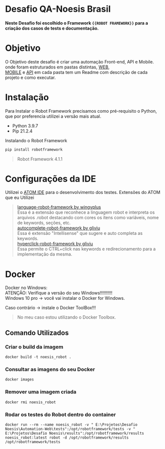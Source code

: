 # Desafio QA-Noesis Brasil
#### Neste Desafio foi escolhido o Framework `{{ROBOT FRAMEWORK}}` para a criação dos casos de tests e documentação.


# Objetivo
O Objetivo deste desafio é criar uma automação Front-end, API e Mobile.
onde foram estruturados em pastas distintas,
[WEB](https://github.com/David-Nascimento/DesafioQA-NoesisBrasil/tree/Develop/Automation-Web),  
[MOBILE](https://github.com/David-Nascimento/DesafioQA-NoesisBrasil/tree/Develop/Automation-Mobile) e
[API](https://github.com/David-Nascimento/DesafioQA-NoesisBrasil/tree/Develop/Automation-API)
em cada pasta tem um Readme com descrição de cada projeto e como executar.

# Instalação
Para Instalar o Robot Framework precisamos como pré-requisito o Python, que por preferencia utilizei a versão mais atual.
* Python 3.9.7
* Pip 21.2.4

Instalando o Robot Framework
````sh
pip install robotframework
````
> Robot Framework 4.1.1

# Configurações da IDE

Utilizei o [ATOM IDE](https://atom.io/) para o desenvolvimento dos testes.
Extensões do ATOM que eu Utilizei

>[language-robot-framework by wingyplus](https://atom.io/packages/language-robot-framework) \
  Essa é a extensão que reconhece a linguagem robot e interpreta os arquivos .robot destacando com cores os itens como variáveis, nome de keywords, seções, etc. \
[autocomplete-robot-framework by gliviu](https://atom.io/packages/autocomplete-robot-framework) \
  Essa é extensão "Intellisense" que sugere e auto completa as keywords. \
[hyperclick-robot-framework by gliviu](https://atom.io/packages/hyperclick-robot-framework) \
  Essa permite o CTRL+click nas keywords e redirecionamento para a implementação da mesma.

# Docker
Docker no Windows:  \
ATENÇÃO: Verifique a versão do seu Windows!!!!!!!!!! \
Windows 10 pro -> você vai instalar o Docker for Windows.

Caso contrário -> instale o Docker ToolBox!!!

> No meu caso estou utilizando o Docker Toolbox.

## Comando Utilizados

### Criar o build da imagem
````docker
docker build -t noesis_robot .
````

### Consultar as imagens do seu Docker
````docker
docker images
````
### Remover uma imagem criada
````docker
docker rmi noesis_robot
````

### Rodar os testes do Robot dentro do container
````docker
docker run --rm --name noesis_robot -v " E:\Projetos\Desafio Noesis\Automation-Web\tests":/opt/robotframework/tests -v " E:\Projetos\Desafio Noesis\results":/opt/robotframework/results noesis_robot:latest robot -d /opt/robotframework/results /opt/robotframework/tests
````
